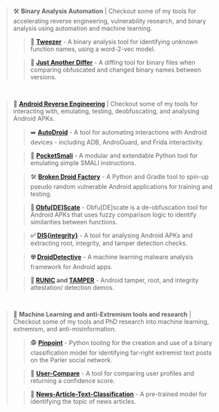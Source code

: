 > 🛠️ **Binary Analysis Automation** | 
> Checkout some of my tools for accelerating reverse engineering, vulnerability research, and binary analysis using automation and machine learning.
> > 🥢 **[Tweezer](https://github.com/user1342/Tweezer)** - A binary analysis tool for identifying unknown function names, using a word-2-vec model.
> 
> > 📁 **[Just Another Differ](https://github.com/user1342/Just-Another-Differ)** -  A diffing tool for binary files when comparing obfuscated and changed binary names between versions.

<br>

> 📱 **[Android Reverse Engineering](https://github.com/user1342/Awesome-Android-Reverse-Engineering)** | 
> Checkout some of my tools for interacting with, emulating, testing, deobfuscating, and analysing Android APKs. 
> > ➡️ **[AutoDroid](https://github.com/user1342/AutoDroid)** - A tool for automating interactions with Android devices - including ADB, AndroGuard, and Frida interactivity.
>  
> > 👝 **[PocketSmali](https://github.com/user1342/PocketSmali)** - A modular and extendable Python tool for emulating simple SMALI instructions.
>  
> > 🛠️ **[Broken Droid Factory](https://github.com/user1342/Broken-Droid-Factory)** - A Python and Gradle tool to spin-up pseudo random vulnerable Android applications for training and testing.
>  
> > **🫣 [Obfu[DE]Scate](https://github.com/user1342/Obfu-DE-Scate)** - Obfu[DE]scate is a de-obfuscation tool for Android APKs that uses fuzzy comparison logic to identify similarities between functions.
>  
> > **✅ [DIS{integrity}](https://github.com/user1342/DISintegrity)** - A tool for analysing Android APKs and extracting root, integrity, and tamper detection checks.
> 
> > **☢️ [DroidDetective](https://github.com/user1342/DroidDetective)** - A machine learning malware analysis framework for Android apps.
> 
> > **💾 [RUNIC](https://github.com/user1342/RUNIC) and [TAMPER](https://github.com/user1342/Tamper)** - Android tamper, root, and integrity attestation/ detection demos.

<br>

> 🔎 **Machine Learning and anti-Extremism tools and research** | 
> Checkout some of my tools and PhD research into machine learning, extremism, and anti-misinformation.
> > 🕵️ **[Pinpoint](https://github.com/CartographerLabs/Pinpoint)** - Python tooling for the creation and use of a binary classification model for identifying far-right extremist text posts on the Parler social network.
>  
> > 👤 **[User-Compare](https://github.com/CartographerLabs/User-Compare)** - A tool for comparing user profiles and returning a confidence score.
>  
> > 📰 **[News-Article-Text-Classification](https://github.com/CartographerLabs/News-Article-Text-Classification)** - A pre-trained model for identifying the topic of news articles.
